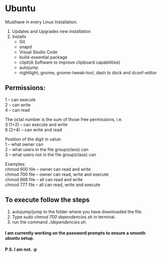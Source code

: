 # Ubuntu
Musthave in every Linux Installation.
1. Updates and Upgrades new installation
2. Installs
	* Git
	* snapd
	* Visual Studio Code
	* build-essential package
	* clipit(A Software to improve clipboard capabilities)
	* autojump
	* nightlight, gnome, gnome-tweak-tool, dash to dock and dconf-editor


## Permissions:

1 – can execute  
2 – can write  
4 – can read  

The octal number is the sum of those free permissions, i.e.  
3 (1+2) – can execute and write  
6 (2+4) – can write and read  

Position of the digit in value:  
1 – what owner can  
2 – what users in the file group(class) can  
3 – what users not in the file group(class) can  

Examples:  
chmod 600 file – owner can read and write  
chmod 700 file – owner can read, write and execute  
chmod 666 file – all can read and write  
chmod 777 file – all can read, write and execute  
	
## To execute follow the steps

1. autojump/jump to the folder where you have downloaded the file.
2. Type _sudo chmod 700 dependencies.sh_ in terminal.
3. run the command _./dependencies.sh_.

#### I am currently working on the password prompts to ensure a smooth ubuntu setup. 
#### P.S. I am not. :p


